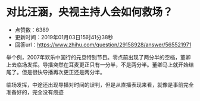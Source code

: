 # 对比汪涵，央视主持人会如何救场？
- 点赞数：6389
- 更新时间：2019年01月03日15时41分38秒
- 回答url：https://www.zhihu.com/question/29158928/answer/565521971
<body>
 <p data-pid="J8R7lSej">举个例，2007年欢乐中国行的元旦特别节目。零点前出现了两分半的空档，董卿上去临场发挥。导播突然在耳麦更正只有一分半，不是两分半。董卿马上就开始结尾了。但是很快导播再次更正还是两分半。</p>
 <p data-pid="rJx6HmXw">临场发挥，中途还出现导播对时间的误判，但是从直播表现来看，就像是事前完全准备好的，完全没有痕迹</p>
</body>